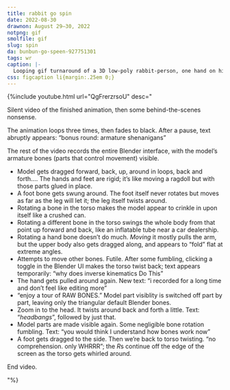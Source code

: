 ```yaml
---
title: rabbit go spin
date: 2022-08-30
drawnon: August 29–30, 2022
notpng: gif
smolfile: gif
slug: spin
da: bunbun-go-speen-927751301
tags: wr
caption: |-
  Looping gif turnaround of a 3D low-poly rabbit-person, one hand on hip and the other raised as if shielding the eyes from light. (That's the intention, anyway....)
css: figcaption li{margin:.25em 0;}
---
```

{%include youtube.html url="QgFrerzrsoU" desc="<p>Silent video of the finished animation, then some behind-the-scenes nonsense.</p><p>The animation loops three times, then fades to black. After a pause, text abruptly appears: “bonus round: armature shenanigans”</p><p>The rest of the video records the entire Blender interface, with the model’s armature bones (parts that control movement) visible.</p><ul><li>Model gets dragged forward, back, up, around in loops, back and forth…. The hands and feet are rigid; it’s like moving a ragdoll but with those parts glued in place.</li><li>A foot bone gets swung around. The foot itself never rotates but moves as far as the leg will let it; the leg itself twists around.</li><li>Rotating a bone in the torso makes the model appear to crinkle in upon itself like a crushed can.</li><li>Rotating a different bone in the torso swings the whole body from that point up forward and back, like an inflatable tube near a car dealership.</li><li>Rotating a hand bone doesn’t do much. <em>Moving</em> it mostly pulls the arm, but the upper body also gets dragged along, and appears to “fold” flat at extreme angles.</li><li>Attempts to move other bones. Futile. After some fumbling, clicking a toggle in the Blender UI makes the torso twist back; text appears temporarily: “why does inverse kinematics Do This”</li><li>The hand gets pulled around again. New text: “i recorded for a long time and don’t feel like editing more”</li><li>“enjoy a tour of <em style='text-transform:uppercase;font-style:normal;'>raw bones.</em>” Model part visiblity is switched off part by part, leaving only the triangular default Blender bones.</li><li>Zoom in to the head. It twists around back and forth a little. Text: “*headbangs*”, followed by just that.</li><li>Model parts are made visible again. Some negligible bone rotation fumbling. Text: “you would think I understand how bones work now”</li><li>A foot gets dragged to the side. Then we’re back to torso twisting. “no comprehension. only <em style='text-transform:uppercase;font-style:normal;'>whrrr</em>”; the <i>R</i>s continue off the edge of the screen as the torso gets whirled around.</li></ul><p>End video.</p>"%}